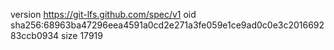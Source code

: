 version https://git-lfs.github.com/spec/v1
oid sha256:68963ba47296eea4591a0cd2e271a3fe059e1ce9ad0c0e3c201669283ccb0934
size 17919

